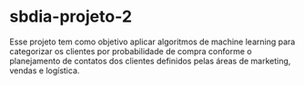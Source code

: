 # sbdia-projeto-2
Esse projeto tem como objetivo aplicar algoritmos de machine learning para categorizar os clientes por probabilidade de compra conforme o planejamento de contatos dos clientes definidos pelas áreas de marketing, vendas e logística.
